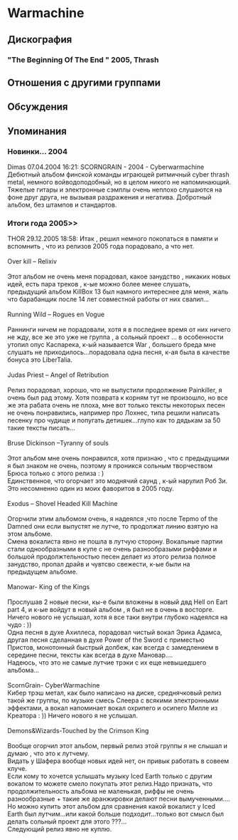 # Warmachine



## Дискография

### "The Beginning Of The End " 2005, Thrash




## Отношения с другими группами


## Обсуждения


## Упоминания

### Новинки... 2004

Dimas 07.04.2004 16:21:
SCORNGRAIN - 2004 - Cyberwarmachine<BR>Дебютный альбом финской команды играющей ритмичный cyber thrash metal, немного войводоподобный, но в целом никого не напоминающий. Тяжелые гитары и электронные сэмплы очень неплохо слушаются на фоне друг друга, не вызывая раздражения и негатива. Добротный альбом, без штампов и стандартов.

### Итоги года 2005&gt;&gt;

THOR 29.12.2005 18:58:
Итак , решил немного покопаться в памяти и вспомнить , что из релизов 2005 года порадовало, а что нет.<BR><BR>Over kill – Relixiv <BR><BR>Этот альбом не очень меня порадовал, какое занудство , никаких новых идей, есть пара треков , к-ые можно более менее слушать, предыдущий альбом KillBox 13 был намного интереснее для меня, жаль что барабанщик после 14 лет совместной работы от них свалил…<BR><BR>Running Wild – Rogues en Vogue<BR><BR>Раннинги ничем не порадовали, хотя я в последнее время от них ничего не жду, все же это уже не группа , а сольный проект … в особенности утопил опус Каспарека, к-ый называется War , большего бреда мне слушать не приходилось…порадовала одна песня, к-ая была в качестве бонуса это LiberTalia.<BR><BR>Judas Priest – Angel of Retribution<BR><BR>Релиз порадовал, хорошо, что не выпустили продолжение Painkiller, я очень был рад этому. Хотя позврата к корням тут не произошло, но все же эта рабата очень не плоха, мне вот только тексты некоторых песен не очень понравились, например про Лохнес, типа решили написать песенку про чудище и попугать детишек…глупо как то дядькам за 50 такие тексты писать…<BR><BR>Bruse Dickinson –Tyranny of souls<BR><BR>Этот альбом мне очень понравился, хотя признаю , что с предыдущими я был знаком не очень, поэтому я проникся сольным творчеством Брюса только с этого релиза : )<BR>Единственное, что огорчает это моднячий саунд , к-ый нарулил Роб Зи.<BR>Это несомненно один из моих фаворитов в 2005 году.<BR><BR>Exodus – Shovel Headed Kill Machine<BR><BR>Огорчили этим альбомом очень, я надеялся ,что после Tepmo of the Damned они если выпустят не лутче, то продолжат линию взятую на этом альбоме.<BR>Смена вокалиста явно не пошла в лутчую сторону. Вокальные партии стали однообразными в купе с не очень разнообразыми риффами и большой продолжтельностью песен делает из этого релиза полное занудство, пропал  драйв и чувтсво свежести, к-ые были на предыдущем альбоме.<BR><BR>Manowar- King of the Kings<BR><BR>Прослушав 2 новые песни, кы-е были вложены в новый двд Hell on Eart part 4, и к-ые войдут в новый альбом , я был не в очень в восторге.<BR>Ничего нового не услышал, хотя я все таки внутри глубоко надеялся на чудо : ))<BR>Одна песня в духе Ахиллеса, порадовал чистый вокал Эрика Адамса, другая песня сделанная в духе Power of the Sword с приместью Пристов, монотонный быстрый долбеж, как всегда с замедлением в середине песни, тексты как всегда в духе Мановар….<BR>Надеюсь, что это не самые лутчие трэки с их еще невышедшего альбома…  <BR><BR>ScornGrain- CyberWarmachine<BR>Кибер трэш метал, как было написано на диске, среднячковый релиз такой же группы, по музыке смесь Слеера с всякими электронными эффектами, а вокал напоминает вокал охрипего и осипего Милле из Креатора : )) Ничего нового я не услышал.<BR><BR>Demons&Wizards-Touched by the Crimson King<BR><BR>Вообще огорчил этот альбом, первый релиз этой группы я не слышал и думаю , что это к лутчему.<BR>Видать у Шафера вообще новых идей нет, он привык работать в совеем клуче.<BR>Если кому то хочется услышать музыку Iced Earth только с другим вокалом то можете смело покупать этот релиз.Надо признать, что продолжительность альбома не маленькая, риффы  не очень разнообразные +  такие же аранжировки делают песни вымученными….<BR>Но можно купить этот альбом для сравнения какой вокалист у Iced Earth был лутчим…или какой больше подходит…только вот смысл был делать сольный проект для этого ???...<BR>Следующий релиз явно не куплю.  <BR><BR>


